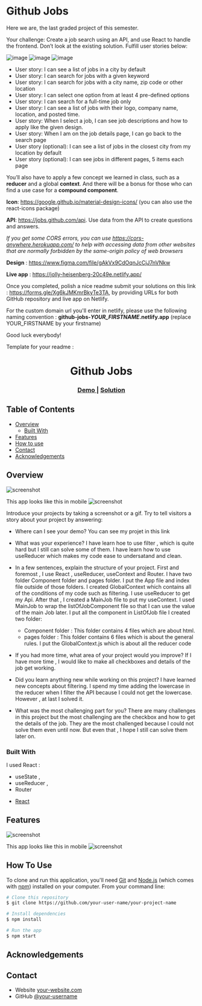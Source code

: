 # Github Jobs

Here we are, the last graded project of this semester.

Your challenge: Create a job search using an API, and use React to handle the frontend. Don’t look at the existing solution. Fulfill user stories below:

![image](./assets/1.png)
![image](./assets/2.png)
![image](./assets/3.png)

- User story: I can see a list of jobs in a city by default
- User story: I can search for jobs with a given keyword
- User story: I can search for jobs with a city name, zip code or other location
- User story: I can select one option from at least 4 pre-defined options
- User story: I can search for a full-time job only
- User story: I can see a list of jobs with their logo, company name, location, and posted time.
- User story: When I select a job, I can see job descriptions and how to apply like the given design.
- User story: When I am on the job details page, I can go back to the search page
- User story (optional): I can see a list of jobs in the closest city from my location by default
- User story (optional): I can see jobs in different pages, 5 items each page

You’ll also have to apply a few concept we learned in class, such as a **reducer** and a global **context**. And there will be a bonus for those who can find a use case for a **compound component**.

**Icon**: https://google.github.io/material-design-icons/ (you can also use the react-icons package)

**API**: https://jobs.github.com/api. Use data from the API to create questions and answers.

*If you get some CORS errors, you can use https://cors-anywhere.herokuapp.com/ to help with accessing data from other websites that are normally forbidden by the same-origin policy of web browsers*

**Design** : https://www.figma.com/file/gAkVx9CdOqnJcCjJ7nVNkw

**Live app** : https://jolly-heisenberg-20c49e.netlify.app/

Once you completed, polish a nice readme submit your solutions on this link : https://forms.gle/Xg6kJMKmrBkyTe3TA, by providing URLs for both GitHub repository and live app on Netlify.

For the custom domain url you'll enter in netlify, please use the following naming convention : **github-jobs-_YOUR_FIRSTNAME_.netlify.app** (replace YOUR_FIRSTNAME by your firstname)

Good luck everybody!

Template for your readme :

<!-- Please update value in the {}  -->

<h1 align="center">Github Jobs</h1>

<div align="center">
  <h3>
    <a href="https://objective-cori-42d782.netlify.app/">
      Demo
    </a>
    <span> | </span>
    <a href="https://github.com/bakozetra/github-jobs">
      Solution
    </a>
  </h3>
</div>

<!-- TABLE OF CONTENTS -->

## Table of Contents

-   [Overview](#overview)
    -   [Built With](#built-with)
-   [Features](#features)
-   [How to use](#how-to-use)
-   [Contact](#contact)
-   [Acknowledgements](#acknowledgements)

<!-- OVERVIEW -->

## Overview
 
![screenshot](./assets/job.png)

This app looks like this in mobile 
![screenshot](./assets/jobs.png)

Introduce your projects by taking a screenshot or a gif. Try to tell visitors a story about your project by answering:

-   Where can I see your demo?
You can see my projet in this link 
<a href="https://objective-cori-42d782.netlify.app/"></a>
-   What was your experience?
I have learn hoe to use filter , which is quite hard but I still can solve some of them. I have learn how to use useReducer which makes my code ease to undersatand and clean.

-   In a few sentences, explain the structure of your project.
  First and foremost , I use React , useReducer, useContext and Router. I have two folder Component folder and pages folder. I put the App file and index file outside of those folders. I created GlobalContext which contains all of the conditions of my code such as filtering. I use useReducer to get my Api. After that , I created a MainJob file to put my useContext. I used MainJob to wrap the listOfJobComponent file so that I can use the value of the main Job later. I put all the component in ListOfJob file 
   I created two folder: 
       - Component folder :
       This folder contains 4 files which are about html.
       - pages folder : 
       This folder contains 6 files which is about the general rules. 
       I put the GlobalContext.js which is about all the reducer code


-   If you had more time, what area of your project would you improve?
 If I have more time , I would like to make all checkboxes  and details  of the job get working.
 
-   Did you learn anything new while working on this project?
I have learned new concepts about filtering. I spend my time adding the lowercase in the reducer when I filter the API because I could not get the lowercase. However , at last I solved it.

-   What was the most challenging part for you?
There are many challenges in this project but the most challenging are  the checkbox and how to get the details of the job. They are the most challenged because I could not solve them even until now. But even that , I hope I still can solve them later on.


### Built With

 I used React : 
 - useState ,
 - useReducer , 
 - Router
<!-- This section should list any major frameworks that you built your project using. Here are a few examples.-->

-   [React](https://reactjs.org/)

## Features

![screenshot](./assets/job.png)

This app looks like this in mobile 
![screenshot](./assets/jobs.png)

## How To Use

<!-- Example: -->

To clone and run this application, you'll need [Git](https://git-scm.com) and [Node.js](https://nodejs.org/en/download/) (which comes with [npm](http://npmjs.com)) installed on your computer. From your command line:

```bash
# Clone this repository
$ git clone https://github.com/your-user-name/your-project-name

# Install dependencies
$ npm install

# Run the app
$ npm start
```

## Acknowledgements

<!-- This section should list any articles or add-ons/plugins that helps you to complete the project. This is optional but it will help you in the future. For example: -->

## Contact

-   Website [your-website.com](https://{your-web-site-link})
-   GitHub [@your-username](https://{github.com/your-usermame})
